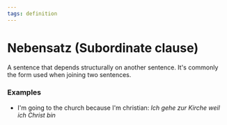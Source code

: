 ```yaml
---
tags: definition
---
```


# Nebensatz (Subordinate clause)
A sentence that depends structurally on another sentence. It's commonly the form used when joining two sentences.

### Examples

* I'm going to the church because I'm christian: *Ich gehe zur Kirche weil ich Christ bin*
